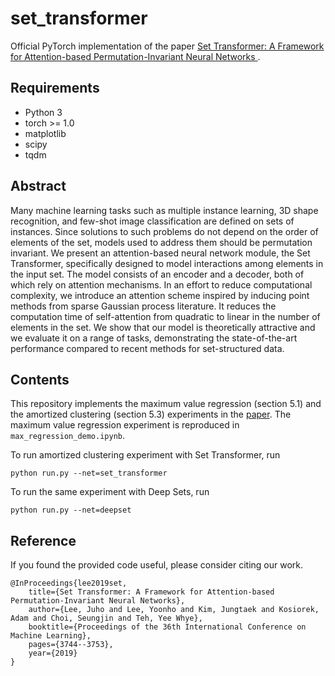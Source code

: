 # set_transformer
Official PyTorch implementation of the paper 
[Set Transformer: A Framework for Attention-based Permutation-Invariant Neural Networks
](http://proceedings.mlr.press/v97/lee19d.html).

## Requirements
- Python 3
- torch >= 1.0
- matplotlib
- scipy
- tqdm

## Abstract

Many machine learning tasks such as multiple instance learning, 3D shape recognition, and few-shot image classification are defined on sets of instances. 
Since solutions to such problems do not depend on the order of elements of the set, models used to address them should be permutation invariant. 
We present an attention-based neural network module, the Set Transformer, specifically designed to model interactions among elements in the input set.
The model consists of an encoder and a decoder, both of which rely on attention mechanisms.
In an effort to reduce computational complexity, we introduce an attention scheme inspired by inducing point methods from sparse Gaussian process literature.
It reduces the computation time of self-attention from quadratic to linear in the number of elements in the set.
 We show that our model is theoretically attractive and we evaluate it on a range of tasks, demonstrating the state-of-the-art performance compared to recent methods for set-structured data.
 
## Contents

This repository implements the maximum value regression (section 5.1) and the amortized clustering (section 5.3) 
experiments in the [paper](http://proceedings.mlr.press/v97/lee19d.html).
The maximum value regression experiment is reproduced in `max_regression_demo.ipynb`.

To run amortized clustering experiment with Set Transformer, run
```
python run.py --net=set_transformer
```
To run the same experiment with Deep Sets, run
```
python run.py --net=deepset
```
 
## Reference

If you found the provided code useful, please consider citing our work.

```
@InProceedings{lee2019set,
    title={Set Transformer: A Framework for Attention-based Permutation-Invariant Neural Networks},
    author={Lee, Juho and Lee, Yoonho and Kim, Jungtaek and Kosiorek, Adam and Choi, Seungjin and Teh, Yee Whye},
    booktitle={Proceedings of the 36th International Conference on Machine Learning},
    pages={3744--3753},
    year={2019}
}
```
